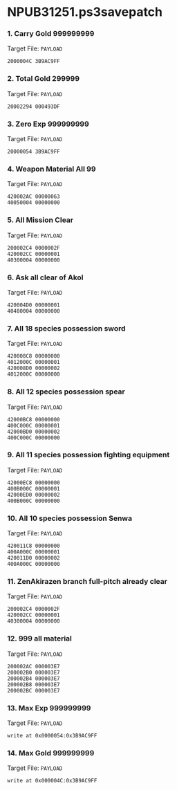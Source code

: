 # NPUB31251.ps3savepatch

### 1. Carry Gold 999999999

Target File: `PAYLOAD`

```
2000004C 3B9AC9FF
```

### 2. Total Gold 299999

Target File: `PAYLOAD`

```
20002294 000493DF
```

### 3. Zero Exp 999999999

Target File: `PAYLOAD`

```
20000054 3B9AC9FF
```

### 4. Weapon Material All 99

Target File: `PAYLOAD`

```
420002AC 00000063
40050004 00000000
```

### 5. All Mission Clear

Target File: `PAYLOAD`

```
200002C4 0000002F
420002CC 00000001
40300004 00000000
```

### 6. Ask all clear of Akol

Target File: `PAYLOAD`

```
420004D0 00000001
40480004 00000000
```

### 7. All 18 species possession sword

Target File: `PAYLOAD`

```
420008C8 00000000
4012000C 00000001
420008D0 00000002
4012000C 00000000
```

### 8. All 12 species possession spear

Target File: `PAYLOAD`

```
42000BC8 00000000
400C000C 00000001
42000BD0 00000002
400C000C 00000000
```

### 9. All 11 species possession fighting equipment

Target File: `PAYLOAD`

```
42000EC8 00000000
400B000C 00000001
42000ED0 00000002
400B000C 00000000
```

### 10. All 10 species possession Senwa

Target File: `PAYLOAD`

```
420011C8 00000000
400A000C 00000001
420011D0 00000002
400A000C 00000000
```

### 11. ZenAkirazen branch full-pitch already clear

Target File: `PAYLOAD`

```
200002C4 0000002F
420002CC 00000001
40300004 00000000
```

### 12. 999 all material

Target File: `PAYLOAD`

```
200002AC 000003E7
200002B0 000003E7
200002B4 000003E7
200002B8 000003E7
200002BC 000003E7
```

### 13. Max Exp 999999999

Target File: `PAYLOAD`

```
write at 0x0000054:0x3B9AC9FF
```

### 14. Max Gold 999999999

Target File: `PAYLOAD`

```
write at 0x000004C:0x3B9AC9FF
```

